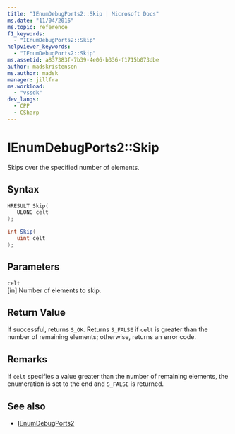 ```yaml
---
title: "IEnumDebugPorts2::Skip | Microsoft Docs"
ms.date: "11/04/2016"
ms.topic: reference
f1_keywords:
  - "IEnumDebugPorts2::Skip"
helpviewer_keywords:
  - "IEnumDebugPorts2::Skip"
ms.assetid: a837383f-7b39-4e06-b336-f1715b073dbe
author: madskristensen
ms.author: madsk
manager: jillfra
ms.workload:
  - "vssdk"
dev_langs:
  - CPP
  - CSharp
---
```

# IEnumDebugPorts2::Skip
Skips over the specified number of elements.

## Syntax

```cpp
HRESULT Skip(
   ULONG celt
);
```

```csharp
int Skip(
   uint celt
);
```

## Parameters
`celt`\
[in] Number of elements to skip.

## Return Value
 If successful, returns `S_OK`. Returns `S_FALSE` if `celt` is greater than the number of remaining elements; otherwise, returns an error code.

## Remarks
 If `celt` specifies a value greater than the number of remaining elements, the enumeration is set to the end and `S_FALSE` is returned.

## See also
- [IEnumDebugPorts2](../../../extensibility/debugger/reference/ienumdebugports2.md)